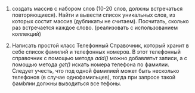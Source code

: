 
  1. создать массив с набором слов (10-20 слов, должны встречаться повторяющиеся).
  Найти и вывести список уникальных слов, из которых состит массив (дубликаты не считаем).
  Посчитать, сколько раз встречается каждое слово. (реализовать с использованием коллекций)

  2. Написать простой класс Телефонный Справочник, который хранит в себе список фамилий и телефонных номеров.
  В этот телефонный справочник с помощью метода *add()* можно добавлятьт записи, а с помощью метода *get()* искать номера телефона по фамилии.
  Следует учесть, что под одной фамилией может быть несколько телефонов (в случае однофамильцев),
   тогда при запросе такой фамbлии должны выводиться все тефоны.
